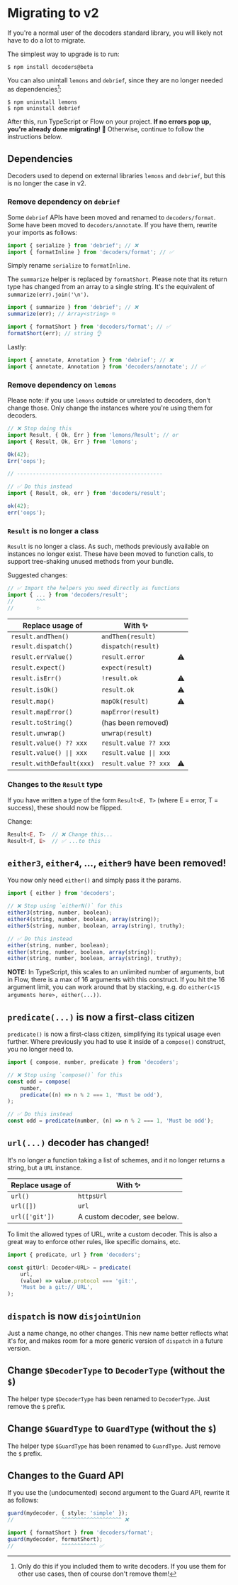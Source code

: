 # Migrating to v2

If you're a normal user of the decoders standard library, you will likely not have to do a
lot to migrate.

The simplest way to upgrade is to run:

    $ npm install decoders@beta

You can also unintall `lemons` and `debrief`, since they are no longer needed as
dependencies[^1]:

    $ npm uninstall lemons
    $ npm uninstall debrief

After this, run TypeScript or Flow on your project. **If no errors pop up, you're already
done migrating! 🎉** Otherwise, continue to follow the instructions below.

## Dependencies

Decoders used to depend on external libraries `lemons` and `debrief`, but this is no
longer the case in v2.

### Remove dependency on `debrief`

Some `debrief` APIs have been moved and renamed to `decoders/format`. Some have been moved
to `decoders/annotate`. If you have them, rewrite your imports as follows:

```typescript
import { serialize } from 'debrief'; // ❌
import { formatInline } from 'decoders/format'; // ✅
```

Simply rename `serialize` to `formatInline`.

The `summarize` helper is replaced by `formatShort`. Please note that its return type has
changed from an array to a single string. It's the equivalent of
`summarize(err).join('\n')`.

```typescript
import { summarize } from 'debrief'; // ❌
summarize(err); // Array<string> ☹️

import { formatShort } from 'decoders/format'; // ✅
formatShort(err); // string 👌
```

Lastly:

```typescript
import { annotate, Annotation } from 'debrief'; // ❌
import { annotate, Annotation } from 'decoders/annotate'; // ✅
```

### Remove dependency on `lemons`

Please note: if you use `lemons` outside or unrelated to decoders, don't change those.
Only change the instances where you're using them for decoders.

```typescript
// ❌ Stop doing this
import Result, { Ok, Err } from 'lemons/Result'; // or
import { Result, Ok, Err } from 'lemons';

Ok(42);
Err('oops');

// ----------------------------------------------

// ✅ Do this instead
import { Result, ok, err } from 'decoders/result';

ok(42);
err('oops');
```

### `Result` is no longer a class

`Result` is no longer a class. As such, methods previously available on instances no
longer exist. These have been moved to function calls, to support tree-shaking unused
methods from your bundle.

Suggested changes:

```typescript
// ✅ Import the helpers you need directly as functions
import { ... } from 'decoders/result';
//       ^^^
//       ✨
```

| Replace usage of          | With ✨                 |     |
| ------------------------- | ----------------------- | --- |
| `result.andThen()`        | `andThen(result)`       |     |
| `result.dispatch()`       | `dispatch(result)`      |     |
| `result.errValue()`       | `result.error`          | ⚠️  |
| `result.expect()`         | `expect(result)`        |     |
| `result.isErr()`          | `!result.ok`            | ⚠️  |
| `result.isOk()`           | `result.ok`             | ⚠️  |
| `result.map()`            | `mapOk(result)`         | ⚠️  |
| `result.mapError()`       | `mapError(result)`      |     |
| `result.toString()`       | (has been removed)      |     |
| `result.unwrap()`         | `unwrap(result)`        |     |
| `result.value() ?? xxx`   | `result.value ?? xxx`   |     |
| `result.value() \|\| xxx` | `result.value \|\| xxx` |     |
| `result.withDefault(xxx)` | `result.value ?? xxx`   | ⚠️  |

### Changes to the `Result` type

If you have written a type of the form `Result<E, T>` (where E = error, T = success),
these should now be flipped.

Change:

```typescript
Result<E, T>  // ❌ Change this...
Result<T, E>  // ✅ ...to this
```

## `either3`, `either4`, ..., `either9` have been removed!

You now only need `either()` and simply pass it the params.

```typescript
import { either } from 'decoders';

// ❌ Stop using `eitherN()` for this
either3(string, number, boolean);
either4(string, number, boolean, array(string));
either5(string, number, boolean, array(string), truthy);

// ✅ Do this instead
either(string, number, boolean);
either(string, number, boolean, array(string));
either(string, number, boolean, array(string), truthy);
```

**NOTE:** In TypeScript, this scales to an unlimited number of arguments, but in Flow,
there is a max of 16 arguments with this construct. If you hit the 16 argument limit, you
can work around that by stacking, e.g. do `either(<15 arguments here>, either(...))`.

## `predicate(...)` is now a first-class citizen

`predicate()` is now a first-class citizen, simplifying its typical usage even further.
Where previously you had to use it inside of a `compose()` construct, you no longer need
to.

```typescript
import { compose, number, predicate } from 'decoders';

// ❌ Stop using `compose()` for this
const odd = compose(
    number,
    predicate((n) => n % 2 === 1, 'Must be odd'),
);

// ✅ Do this instead
const odd = predicate(number, (n) => n % 2 === 1, 'Must be odd');
```

## `url(...)` decoder has changed!

It's no longer a function taking a list of schemes, and it no longer returns a string, but
a `URL` instance.

| Replace usage of | With ✨                      |
| ---------------- | ---------------------------- |
| `url()`          | `httpsUrl`                   |
| `url([])`        | `url`                        |
| `url(['git'])`   | A custom decoder, see below. |

To limit the allowed types of URL, write a custom decoder. This is also a great way to
enforce other rules, like specific domains, etc.

```typescript
import { predicate, url } from 'decoders';

const gitUrl: Decoder<URL> = predicate(
    url,
    (value) => value.protocol === 'git:',
    'Must be a git:// URL',
);
```

## `dispatch` is now `disjointUnion`

Just a name change, no other changes. This new name better reflects what it's for, and
makes room for a more generic version of `dispatch` in a future version.

## Change `$DecoderType` to `DecoderType` (without the `$`)

The helper type `$DecoderType` has been renamed to `DecoderType`. Just remove the `$`
prefix.

## Change `$GuardType` to `GuardType` (without the `$`)

The helper type `$GuardType` has been renamed to `GuardType`. Just remove the `$` prefix.

## Changes to the Guard API

If you use the (undocumented) second argument to the Guard API, rewrite it as follows:

```typescript
guard(mydecoder, { style: 'simple' });
//               ^^^^^^^^^^^^^^^^^^^ ❌

import { formatShort } from 'decoders/format';
guard(mydecoder, formatShort);
//               ^^^^^^^^^^^ ✅
```

[^1]:
    Only do this if you included them to write decoders. If you use them for other use
    cases, then of course don't remove them!
